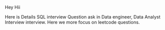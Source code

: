 Hey Hii

Here is Details SQL interview Question ask in Data engineer, Data Analyst Interview interview. Here we more focus on leetcode questions.
